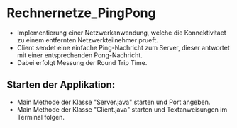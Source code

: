 # Rechnernetze_PingPong
* Implementierung einer Netzwerkanwendung, welche die Konnektivitaet zu einem entfernten Netzwerkteilnehmer prueft. 
* Client sendet eine einfache Ping-Nachricht zum Server, dieser antwortet mit einer entsprechenden Pong-Nachricht.
* Dabei erfolgt Messung der Round Trip Time.

## Starten der Applikation:
* Main Methode der Klasse "Server.java" starten und Port angeben.
* Main Methode der Klasse "Client.java" starten und Textanweisungen im Terminal folgen.
